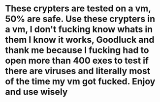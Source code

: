 # These crypters are tested on a vm, 50% are safe. Use these crypters in a vm, I don't fucking know whats in them I know it works, Goodluck and thank me because I fucking had to open more than 400 exes to test if there are viruses and literally most of the time my vm got fucked. Enjoy and use wisely 
